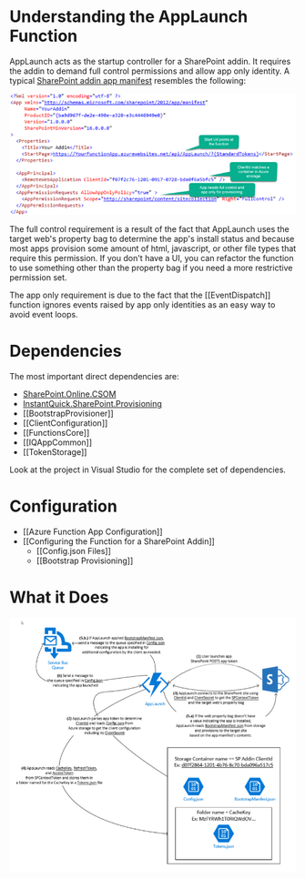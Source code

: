 # Understanding the AppLaunch Function
AppLaunch acts as the startup controller for a SharePoint addin. It requires the addin to demand full control permissions and allow app only identity. A typical [SharePoint addin app manifest](SPAppManifest.md) resembles the following:

![Sample Manifest](../images/AppLaunchManifest.png)

The full control requirement is a result of the fact that AppLaunch uses the target web's property bag to determine the app's install status and because most apps provision some amount of html, javascript, or other file types that require this permission. If you don't have a UI, you can refactor the function to use something other than the property bag if you need a more restrictive permission set.

The app only requirement is due to the fact that the [[EventDispatch]] function ignores events raised by app only identities as an easy way to avoid event loops.

# Dependencies
The most important direct dependencies are:
* [SharePoint.Online.CSOM](https://www.nuget.org/packages/Microsoft.SharePointOnline.CSOM/)
* [InstantQuick.SharePoint.Provisioning](https://github.com/InstantQuick/IQAppProvisioningBaseClasses/)
* [[BootstrapProvisioner]]
* [[ClientConfiguration]]
* [[FunctionsCore]]
* [[IQAppCommon]]
* [[TokenStorage]]

Look at the project in Visual Studio for the complete set of dependencies.

# Configuration
* [[Azure Function App Configuration]]
* [[Configuring the Function for a SharePoint Addin]]
    * [[Config.json Files]]
    * [[Bootstrap Provisioning]]

# What it Does
![Function Flow](../images/AppLaunchFunction2.png)